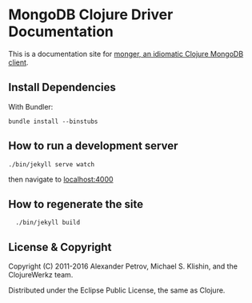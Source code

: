 # MongoDB Clojure Driver Documentation

This is a documentation site for [monger, an idiomatic Clojure MongoDB client](https://github.com/michaelklishin/monger).

## Install Dependencies

With Bundler:

    bundle install --binstubs


## How to run a development server

    ./bin/jekyll serve watch

then navigate to [localhost:4000](http://localhost:4000)


## How to regenerate the site

      ./bin/jekyll build


## License & Copyright

Copyright (C) 2011-2016 Alexander Petrov, Michael S. Klishin, and the ClojureWerkz team.

Distributed under the Eclipse Public License, the same as Clojure.
